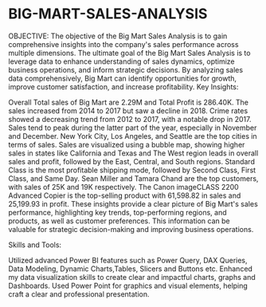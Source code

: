 # BIG-MART-SALES-ANALYSIS
OBJECTIVE: The objective of the Big Mart Sales Analysis is to gain comprehensive insights into the company's sales performance across multiple dimensions. The ultimate goal of the Big Mart Sales Analysis is to leverage data to enhance understanding of sales dynamics, optimize business operations, and inform strategic decisions. By analyzing sales data comprehensively, Big Mart can identify opportunities for growth, improve customer satisfaction, and increase profitability.
Key Insights:

Overall Total sales of Big Mart are 2.29M and Total Profit is 286.40K. The sales increased from 2014 to 2017 but saw a decline in 2018.
Crime rates showed a decreasing trend from 2012 to 2017, with a notable drop in 2017.
Sales tend to peak during the latter part of the year, especially in November and December.
New York City, Los Angeles, and Seattle are the top cities in terms of sales.
Sales are visualized using a bubble map, showing higher sales in states like California and Texas and The West region leads in overall sales and profit, followed by the East, Central, and South regions.
Standard Class is the most profitable shipping mode, followed by Second Class, First Class, and Same Day.
Sean Miller and Tamara Chand are the top customers, with sales of 25K and 19K respectively.
The Canon imageCLASS 2200 Advanced Copier is the top-selling product with 61,598.82 in sales and 25,199.93 in profit.
These insights provide a clear picture of Big Mart's sales performance, highlighting key trends, top-performing regions, and products, as well as customer preferences. This information can be valuable for strategic decision-making and improving business operations.

Skills and Tools:

Utilized advanced Power BI features such as Power Query, DAX Queries, Data Modeling, Dynamic Charts,Tables, Slicers and Buttons etc.
Enhanced my data visualization skills to create clear and impactful charts, graphs and Dashboards.
Used Power Point for graphics and visual elements, helping craft a clear and professional presentation.
